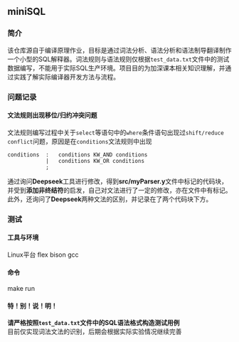 ## miniSQL
### 简介
该仓库源自于编译原理作业，目标是通过词法分析、语法分析和语法制导翻译制作一个小型的SQL解释器。词法规则与语法规则仅根据`test_data.txt`文件中的测试数据编写，不能用于实际SQL生产环境。项目目的为加深课本相关知识理解，并通过实践了解实际编译器开发方法与流程。
### 问题记录
#### 文法规则出现移位/归约冲突问题
文法规则编写过程中关于`select`等语句中的`where`条件语句出现过`shift/reduce conflict`问题，原因是在`conditions`文法规则中出现  
```
conditions  :   conditions KW_AND conditions
            |   conditions KW_OR conditions
            ;
```
通过询问**Deepseek**工具进行修改，得到**src/myParser.y**文件中标记的代码块，并受到**添加非终结符**的启发，自己对文法进行了一定的修改，亦在文件中有标记。此外，还询问了**Deepseek**两种文法的区别，并记录在了两个代码块下方。
### 测试

#### 工具与环境
Linux平台 flex bison gcc
#### 命令
make run  
#### 特！别！说！明！
**请严格按照`test_data.txt`文件中的SQL语法格式构造测试用例**  
目前仅实现词法文法的识别，后期会根据实际实验情况继续完善